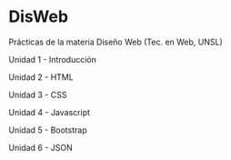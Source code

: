 # DisWeb
Prácticas de la materia Diseño Web (Tec. en Web, UNSL)

  Unidad 1 - Introducción

  Unidad 2 - HTML

  Unidad 3 - CSS

  Unidad 4 - Javascript

  Unidad 5 - Bootstrap

  Unidad 6 - JSON
